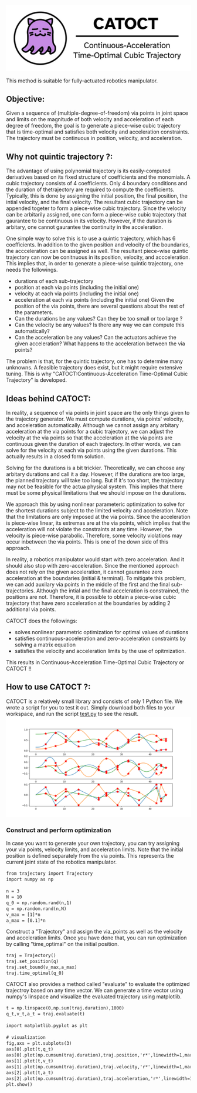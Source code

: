 ![Alt text](logo_catoct.jpg?raw=true "Title")

This method is suitable for fully-actuated robotics manipulator.

## Objective:
Given a sequence of (multiple-degree-of-freedom) via points in joint space and limits on the magnitude of both velocity and acceleration of each degree of freedom, 
the goal is to generate a piece-wise cubic trajectory that is time-optimal and satisfies both velocity and acceleration constraints. The trajectory must be 
continuous in position, velocity, and acceleration.

## Why not quintic trajectory ?:
The advantage of using polynomial trajectory is its easily-computed derivatives based on its fixed structure of coefficients and the monomials. 
A cubic trajectory consists of 4 coefficients. Only 4 boundary conditions and the duration of thetrajectory are required to compute the coefficients. Typically, this is done by assigning 
the initial position, the final position, the intial velocity, and the final velocity. The resultant cubic trajectory can be appended togeter to form a 
piece-wise cubic trajectory. Since the velocity can be arbitarily assigned, one can form a piece-wise cubic trajectory that gaurantee to be continuous in its velocity.
However, if the duration is arbitary, one cannot gaurantee the continuity in the acceleration.

One simple way to solve this is to use a quintic trajectory, which has 6 coefficients. In addition to the given position and velocity of the boundaries, the accceleration can be assigned as well. 
The resultant piece-wise quintic trajectory can now be conitnuous in its position, velocity, and accceleration. This implies that, in order to generate a piece-wise quintic trajectory,
one needs the followings.
* durations of each sub-trajectory
* position at each via points (including the initial one)
* velocity at each via points (including the initial one)
* acceleration at each via points (including the initial one)
Given the position of the via points, there are several questions about the rest of the parameters.
* Can the durations be any values? Can they be too small or too large ?
* Can the velocity be any values? Is there any way we can compute this automatically?
* Can the acceleration be any values? Can the actuators achieve the given acceleration? What happens to the acceleration between the via points?

The problem is that, for the quintic trajectory, one has to determine many unknowns. A feasible trajectory does exist, but it might require extensive tuning.
This is why "CATOCT:Continuous-Acceleration Time-Optimal Cubic Trajectory" is developed.

## Ideas behind CATOCT:
In reality, a sequence of via points in joint space are the only things given to the trajectory generator. We must compute durations, via points' velocity, and acceleration automatically. Although we cannot assign any arbitary acceleration at the via points for a cubic trajectory, we can adjust the velocity at the via points so that the acceleration at the via points are continuous given the duration of each trajectory. In other words, we can solve for the velocity at each via points using the given durations. This actually results in a closed form solution.

Solving for the durations is a bit trickier. Theoretically, we can choose any arbitary durations and call it a day. However, if the durations are too large, the planned trajectory will take too long. But if it's too short, the trajectory may not be feasible for the actua physical system. This implies that there must be some physical limitations that we should impose on the durations. 

We approach this by using nonlinear parameteric optimization to solve for the shortest durations subject to the limited velocity and acceleration. Note that the limitations are only imposed at the via points. Since the acceleration is piece-wise linear, its extremas are at the via points, which implies that the acceleration will not violate the constraints at any time. However, the velocity is piece-wise parabolic. Therefore, some velocity violations may occur inbetween the via points. This is one of the down side of this approach. 

In reality, a robotics manipulator would start with zero acceleration. And it should also stop with zero-acceleration. Since the mentioned approach does not rely on the given acceleration, it cannot gaurantee zero acceleration at the boundaries (initial & terminal). To mitigate this problem, we can add auxilary via points in the middle of the first and the final sub-trajectories. Although the intial and the final acceleration is constrained, the positions are not. Therefore, it is possible to obtain a piece-wise cubic trajectory that have zero acceleration at the boundaries by adding 2 additional via points. 

CATOCT does the followings:
* solves nonlinear parametric optimization for optimal values of durations
* satisfies continuous-acceleration and zero-acceleration constraints by solving a matrix equation
* satisfies the velocity and acceleration limits by the use of opitmization.

This results in Continuous-Acceleration Time-Optimal Cubic Trajectory or CATOCT !!

## How to use CATOCT ?:
CATOCT is a relatively small library and consists of only 1 Python file. We wrote a script for you to test it out. 
Simply download both files to your workspace, and run the script [test.py](https://github.com/tchoopojcharoen/catoct/blob/main/test.py) to see the result.
![Alt text](example.png?raw=true "Title")
### Construct and perform optimization
In case you want to generate your own trajectory, you can try assigning your via points, velocity limits, and acceleration limits. Note that the initial position is defined separately from the via points. This represents the current joint state of the robotics manipulator.
```
from trajectory import Trajectory
import numpy as np

n = 3
N = 10
q_0 = np.random.rand(n,1)
q = np.random.rand(n,N)
v_max = [1]*n
a_max = [0.1]*n
```
Construct a "Trajectory" and assign the via_points as well as the velocity and acceleration limits. Once you have done that, you can run optimization by calling "time_optimal" on the initial position.
```
traj = Trajectory()
traj.set_position(q)
traj.set_bound(v_max,a_max)
traj.time_optimal(q_0)
```
CATOCT also provides a method called "evaluate" to evaluate the optimized trajectroy based on any time vector. We can generate a time vector using numpy's linspace and visualize the evaluated trajectory using matplotlib.
```
t = np.linspace(0,np.sum(traj.duration),1000)
q_t,v_t,a_t = traj.evaluate(t)

import matplotlib.pyplot as plt

# visualization
fig,axs = plt.subplots(3)
axs[0].plot(t,q_t)
axs[0].plot(np.cumsum(traj.duration),traj.position,'r*',linewidth=1,markersize=10)
axs[1].plot(t,v_t)
axs[1].plot(np.cumsum(traj.duration),traj.velocity,'r*',linewidth=1,markersize=10)
axs[2].plot(t,a_t)
axs[2].plot(np.cumsum(traj.duration),traj.acceleration,'r*',linewidth=1,markersize=10)
plt.show()
```

